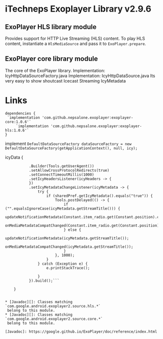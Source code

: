 # iTechneps Exoplayer Library v2.9.6 #
## ExoPlayer HLS library module ##

Provides support for HTTP Live Streaming (HLS) content. To play HLS content,
instantiate a `HlsMediaSource` and pass it to `ExoPlayer.prepare`.

## ExoPlayer core library module ##

The core of the ExoPlayer library.
Implementation: IcyHttpDataSourceFactory.java
Implementation: IcyHttpDataSource.java
Its very easy to show shoutcast Icecast Streaming IcyMetadata
# Links #

	dependencies {
	 `implementation 'com.github.nepsalone.exoplayer:exoplayer-core:1.0.6'`
         `implementation 'com.github.nepsalone.exoplayer:exoplayer-hls:1.0.6'`
	}
 implement
 `DefaultDataSourceFactory dataSourceFactory = new DefaultDataSourceFactory(getApplicationContext(), null, icy);`
 
 icyData {
 ```public IcyHttpDataSourceFactory icy = new IcyHttpDataSourceFactory
            .Builder(Tools.getUserAgent())
            .setAllowCrossProtocolRedirects(true)
            .setConnectTimeoutMillis(1000)
            .setIcyHeadersListener(icyHeaders -> {
            })
            .setIcyMetadataChangeListener(icyMetadata -> {
                try {
                    if (sharedPref.getIcyMetadata().equals("true")) {
                        Tools.postDelayed(() -> {
                            if ("".equalsIgnoreCase(icyMetadata.getStreamTitle())) {
                                updateNotificationMetadata(Constant.item_radio.get(Constant.position).category_name);
                                onMediaMetadataCompatChanged(Constant.item_radio.get(Constant.position).category_name);
                            } else {
                                updateNotificationMetadata(icyMetadata.getStreamTitle());
                                onMediaMetadataCompatChanged(icyMetadata.getStreamTitle());
                            }
                        }, 1000);
                    }
                } catch (Exception e) {
                    e.printStackTrace();

                }
            }).build();```

     }
	    

* [Javadoc][]: Classes matching `com.google.android.exoplayer2.source.hls.*`
  belong to this module.
* [Javadoc][]: Classes matching `com.google.android.exoplayer2.source.core.*`
  belong to this module.

[Javadoc]: https://google.github.io/ExoPlayer/doc/reference/index.html
